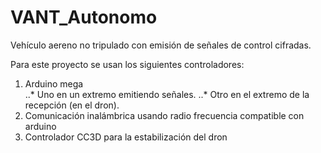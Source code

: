 # VANT_Autonomo
Vehículo aereno no tripulado con emisión de señales de control cifradas.

Para este proyecto se usan los siguientes controladores:

1. Arduino mega  
..* Uno en un extremo emitiendo señales. 
..* Otro en el extremo de la recepción (en el dron). 
2. Comunicación inalámbrica usando radio frecuencia compatible con arduino
3. Controlador CC3D para la estabilización del dron
